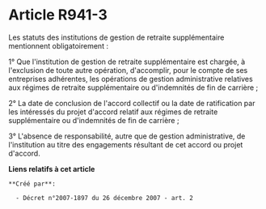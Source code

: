 # Article R941-3

Les statuts des institutions de gestion de retraite supplémentaire mentionnent obligatoirement :

1° Que l'institution de gestion de retraite supplémentaire est chargée, à l'exclusion de toute autre opération, d'accomplir,
pour le compte de ses entreprises adhérentes, les opérations de gestion administrative relatives aux régimes de retraite
supplémentaire ou d'indemnités de fin de carrière ;

2° La date de conclusion de l'accord collectif ou la date de ratification par les intéressés du projet d'accord relatif aux
régimes de retraite supplémentaire ou d'indemnités de fin de carrière ;

3° L'absence de responsabilité, autre que de gestion administrative, de l'institution au titre des engagements résultant de
cet accord ou projet d'accord.

**Liens relatifs à cet article**

	**Créé par**:

	  - Décret n°2007-1897 du 26 décembre 2007 - art. 2
